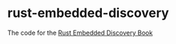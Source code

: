 # rust-embedded-discovery
The code for the [Rust Embedded Discovery Book](https://docs.rust-embedded.org/discovery/index.html)

